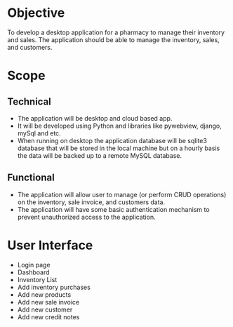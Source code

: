 # Objective 
To develop a desktop application for a pharmacy to manage their inventory and sales. The application should be able to manage the inventory, sales, and customers.

# Scope
## Technical
- The application will be desktop and cloud based app.
- It will be developed using Python and libraries like pywebview, django, mySql and etc.
- When running on desktop the application database will be sqlite3 database that will be stored in the local machine but on a hourly basis the data will be backed up to a remote MySQL database.

## Functional
- The application will allow user to manage (or perform CRUD operations) on the inventory, sale invoice, and customers data. 
- The application will have some basic authentication mechanism to prevent unauthorized access to the application.

# User Interface
- Login page
- Dashboard
- Inventory List
- Add inventory purchases
- Add new products 
- Add new sale invoice 
- Add new customer
- Add new credit notes

